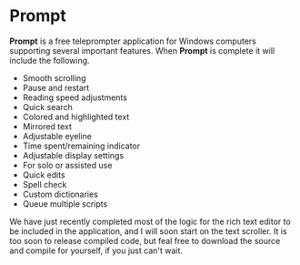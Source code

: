 # Prompt
**Prompt** is a free teleprompter application for Windows computers supporting several important features. When **Prompt** is complete it will include the following.
* Smooth scrolling
* Pause and restart
* Reading speed adjustments
* Quick search
* Colored and highlighted text
* Mirrored text
* Adjustable eyeline
* Time spent/remaining indicator
* Adjustable display settings
* For solo or assisted use
* Quick edits
* Spell check
* Custom dictionaries
* Queue multiple scripts 

We have just recently completed most of the logic for the rich text editor to be included in the application, and I will soon start on the text scroller. It is too soon to release compiled code, but feal free to download the source and compile for yourself, if you just can't wait.